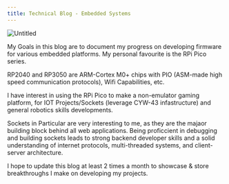 ```yaml
---
title: Technical Blog - Embedded Systems
---
```


![Untitled](https://github.com/user-attachments/assets/b13db6b8-05f1-4c33-9629-6f8733ab409a)

My Goals in this blog are to document my progress on developing firmware for various embedded platforms. My personal favourite is the RPi Pico series.

RP2040 and RP3050 are ARM-Cortex M0+ chips with PIO (ASM-made high speed communication protocols), Wifi Capabilities, etc.

I have interest in using the RPi Pico to make a non-emulator gaming platform, for IOT Projects/Sockets (leverage CYW-43 infastructure) and general robotics skills developments.

Sockets in Particular are very interesting to me, as they are the majaor building block behind all web applications. 
Being proficcient in debugging and building sockets leads to strong backend developer skills and a solid understanding of internet protocols, multi-threaded systems, and client-server architecture.

I hope to update this blog at least 2 times a month to showcase & store breakthroughs I make on developing my projects.
